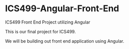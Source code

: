 # ICS499-Angular-Front-End
ICS499 Front End Project utilizing Angular

This is our final project for ICS499.

We will be building out front end application using Angular.
